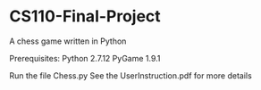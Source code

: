# CS110-Final-Project
A chess game written in Python

Prerequisites: 
Python 2.7.12
PyGame 1.9.1

Run the file Chess.py
See the UserInstruction.pdf for more details
